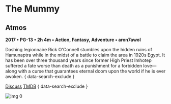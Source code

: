 # The Mummy

## Atmos

**2017 • PG-13 • 2h 4m • Action, Fantasy, Adventure • aron7awol**

Dashing legionnaire Rick O'Connell stumbles upon the hidden ruins of Hamunaptra while in the midst of a battle to claim the area in 1920s Egypt. It has been over three thousand years since former High Priest Imhotep suffered a fate worse than death as a punishment for a forbidden love—along with a curse that guarantees eternal doom upon the world if he is ever awoken.
{ data-search-exclude }

[Discuss](https://www.avsforum.com/threads/bass-eq-for-filtered-movies.2995212/post-56903676)  [TMDB](https://www.themoviedb.org/movie/564)
{ data-search-exclude }

![img 0](https://i.imgur.com/g7INiUG.jpg)

